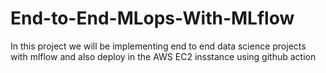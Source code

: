 # End-to-End-MLops-With-MLflow
In this project we will be implementing end to end data science projects with mlflow and also deploy in the AWS EC2 insstance using github action
